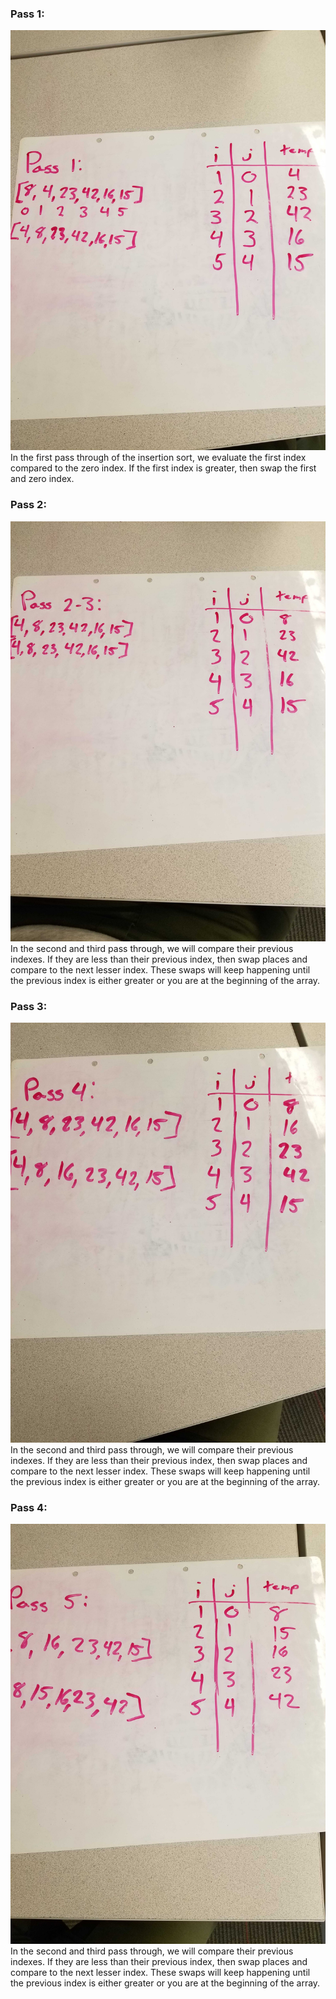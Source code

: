 
### Pass 1:
![whiteBoard](./assets/passOne.jpg)
In the first pass through of the insertion sort, we evaluate the first index compared to the zero index. If the first index is greater, then swap the first and zero index.
### Pass 2:
![whiteBoard](./assets/passTwo.jpg)
In the second and third pass through, we will compare their previous indexes. If they are less than their previous index, then swap places and compare to the next lesser index. These swaps will keep happening until the previous index is either greater or you are at the beginning of the array.
### Pass 3:
![whiteBoard](./assets/passFour.jpg)
In the second and third pass through, we will compare their previous indexes. If they are less than their previous index, then swap places and compare to the next lesser index. These swaps will keep happening until the previous index is either greater or you are at the beginning of the array.
### Pass 4:
![whiteBoard](./assets/passFive.jpg)
In the second and third pass through, we will compare their previous indexes. If they are less than their previous index, then swap places and compare to the next lesser index. These swaps will keep happening until the previous index is either greater or you are at the beginning of the array.